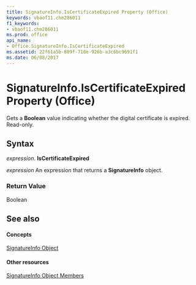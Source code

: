 ```yaml
---
title: SignatureInfo.IsCertificateExpired Property (Office)
keywords: vbaof11.chm286011
f1_keywords:
- vbaof11.chm286011
ms.prod: office
api_name:
- Office.SignatureInfo.IsCertificateExpired
ms.assetid: 22f61a5b-809f-718e-926b-a3c6bc9691f1
ms.date: 06/08/2017
---
```



# SignatureInfo.IsCertificateExpired Property (Office)

Gets a  **Boolean** value indicating whether the digital certificate is expired. Read-only.


## Syntax

 _expression_. **IsCertificateExpired**

 _expression_ An expression that returns a **SignatureInfo** object.


### Return Value

Boolean


## See also


#### Concepts


[SignatureInfo Object](signatureinfo-object-office.md)
#### Other resources


[SignatureInfo Object Members](signatureinfo-members-office.md)


